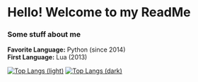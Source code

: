 # Hello! Welcome to my ReadMe
### Some stuff about me
**Favorite Language:** Python (since 2014)<br/>
**First Language:** Lua (2013)

[![Top Langs (light)](https://github-readme-stats.vercel.app/api/top-langs/?username=dandandooo&layout=compact&size_weight=0.9&count_weight=0.1&theme=ambient_gradient&bg_color=30,f25c54,f7b267#gh-light-mode-only)](https://github.com/anuraghazra/github-readme-stats#gh-light-mode-only)
[![Top Langs (dark)](https://github-readme-stats.vercel.app/api/top-langs/?username=dandandooo&layout=compact&size_weight=0.9&count_weight=0.1&theme=onedark#gh-dark-mode-only)](https://github.com/anuraghazra/github-readme-stats#gh-dark-mode-only)


